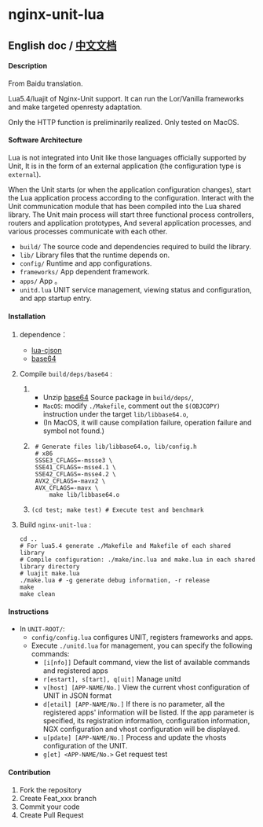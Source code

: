 # nginx-unit-lua

## English doc / [中文文档](README.md)

#### Description
From Baidu translation.

Lua5.4/luajit of Nginx-Unit support.
It can run the Lor/Vanilla frameworks and make targeted openresty adaptation.

Only the HTTP function is preliminarily realized.
Only tested on MacOS.


#### Software Architecture
Lua is not integrated into Unit like those languages officially supported by Unit,
It is in the form of an external application (the configuration type is `external`).

When the Unit starts (or when the application configuration changes), start the Lua application process according to the configuration.
Interact with the Unit communication module that has been compiled into the Lua shared library.
The Unit main process will start three functional process controllers, routers and application prototypes,
And several application processes, and various processes communicate with each other.

- `build/`      The source code and dependencies required to build the library.
- `lib/`        Library files that the runtime depends on.
- `config/`     Runtime and app configurations.
- `frameworks/` App dependent framework.
- `apps/`       App 。
- `unitd.lua`   UNIT service management, viewing status and configuration, and app startup entry.


#### Installation

1.  dependence：
    - [lua-cjson](https://github.com/openresty/lua-cjson)
    - [base64](https://github.com/aklomp/base64)

2.  Compile `build/deps/base64` :
    1.  - Unzip [base64](https://github.com/aklomp/base64) Source package in `build/deps/`,
        - `MacOS`: modify `./Makefile`, comment out the `$(OBJCOPY)` instruction under the target `lib/libbase64.o`,
        - (In MacOS, it will cause compilation failure, operation failure and symbol not found.)
    2. ```
        # Generate files lib/libbase64.o, lib/config.h
        # x86
        SSSE3_CFLAGS=-mssse3 \
        SSE41_CFLAGS=-msse4.1 \
        SSE42_CFLAGS=-msse4.2 \
        AVX2_CFLAGS=-mavx2 \
        AVX_CFLAGS=-mavx \
            make lib/libbase64.o
        ```
    3. ```(cd test; make test) # Execute test and benchmark```

3.  Build `nginx-unit-lua` :
    ```
    cd ..
    # For lua5.4 generate ./Makefile and Makefile of each shared library
    # Compile configuration: ./make/inc.lua and make.lua in each shared library directory
    # luajit make.lua
    ./make.lua # -g generate debug information, -r release
    make
    make clean
    ```


#### Instructions

- In `UNIT-ROOT/`:
    - `config/config.lua` configures UNIT, registers frameworks and apps.
    - Execute `./unitd.lua` for management, you can specify the following commands:
        - `[i[nfo]]`
            Default command, view the list of available commands and registered apps
        - `r[estart], s[tart], q[uit]`
            Manage unitd
        - `v[host] [APP-NAME/No.]`
            View the current vhost configuration of UNIT in JSON format
        - `d[etail] [APP-NAME/No.]`
            If there is no parameter, all the registered apps' information will be listed.
            If the app parameter is specified, its registration information, configuration information, NGX configuration and vhost configuration will be displayed.
        - `u[pdate] [APP-NAME/No.]`
            Process and update the vhosts configuration of the UNIT.
        - `g[et] <APP-NAME/No.>`
            Get request test


#### Contribution

1.  Fork the repository
2.  Create Feat_xxx branch
3.  Commit your code
4.  Create Pull Request

